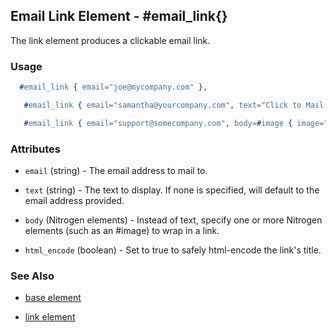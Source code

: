 

## Email Link Element - #email_link{}

  The link element produces a clickable email link.

### Usage

```erlang
  #email_link { email="joe@mycompany.com" },

```

```erlang
   #email_link { email="samantha@yourcompany.com", text="Click to Mail me" }

```

```erlang
   #email_link { email="support@somecompany.com", body=#image { image="path/to/email_support.gif" } }

```

### Attributes

   * `email` (string) - The email address to mail to.

   * `text` (string) - The text to display.  If none is specified, will default to the email address provided.

   * `body` (Nitrogen elements) - Instead of text, specify one or more Nitrogen elements (such as an #image) to wrap in a link.

   * `html_encode` (boolean) - Set to true to safely html-encode the link's title.

### See Also

 *  [base element](./element_base.md)

 *  [link element](./link.html)

 
